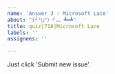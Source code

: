 ```yaml
---
name: 'Answer 3 : Microsoft Lace'
about: "(╯°□°）╯︵ ┻━┻"
title: quiz|718|Microsoft Lace
labels: ''
assignees: ''

---
```


Just click 'Submit new issue'.
